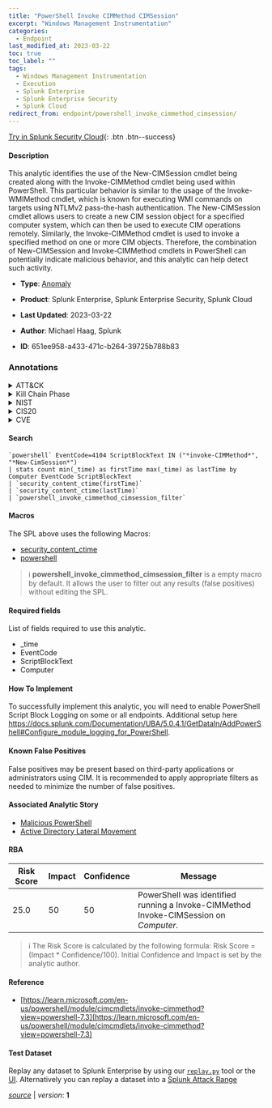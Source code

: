 ```yaml
---
title: "PowerShell Invoke CIMMethod CIMSession"
excerpt: "Windows Management Instrumentation"
categories:
  - Endpoint
last_modified_at: 2023-03-22
toc: true
toc_label: ""
tags:
  - Windows Management Instrumentation
  - Execution
  - Splunk Enterprise
  - Splunk Enterprise Security
  - Splunk Cloud
redirect_from: endpoint/powershell_invoke_cimmethod_cimsession/
---
```




[Try in Splunk Security Cloud](https://www.splunk.com/en_us/cyber-security.html){: .btn .btn--success}

#### Description

This analytic identifies the use of the New-CIMSession cmdlet being created along with the Invoke-CIMMethod cmdlet being used within PowerShell. This particular behavior is similar to the usage of the Invoke-WMIMethod cmdlet, which is known for executing WMI commands on targets using NTLMv2 pass-the-hash authentication. The New-CIMSession cmdlet allows users to create a new CIM session object for a specified computer system, which can then be used to execute CIM operations remotely. Similarly, the Invoke-CIMMethod cmdlet is used to invoke a specified method on one or more CIM objects. Therefore, the combination of New-CIMSession and Invoke-CIMMethod cmdlets in PowerShell can potentially indicate malicious behavior, and this analytic can help detect such activity.

- **Type**: [Anomaly](https://github.com/splunk/security_content/wiki/Detection-Analytic-Types)
- **Product**: Splunk Enterprise, Splunk Enterprise Security, Splunk Cloud

- **Last Updated**: 2023-03-22
- **Author**: Michael Haag, Splunk
- **ID**: 651ee958-a433-471c-b264-39725b788b83

### Annotations
<details>
  <summary>ATT&CK</summary>

<div markdown="1">

#### [ATT&CK](https://attack.mitre.org/)

| ID          | Technique   | Tactic         |
| ----------- | ----------- |--------------- |
| [T1047](https://attack.mitre.org/techniques/T1047/) | Windows Management Instrumentation | Execution |

</div>
</details>


<details>
  <summary>Kill Chain Phase</summary>

<div markdown="1">

* Installation


</div>
</details>


<details>
  <summary>NIST</summary>

<div markdown="1">

* DE.AE



</div>
</details>

<details>
  <summary>CIS20</summary>

<div markdown="1">

* CIS 10



</div>
</details>

<details>
  <summary>CVE</summary>

<div markdown="1">


</div>
</details>


#### Search

```
`powershell` EventCode=4104 ScriptBlockText IN ("*invoke-CIMMethod*", "*New-CimSession*") 
| stats count min(_time) as firstTime max(_time) as lastTime by Computer EventCode ScriptBlockText 
| `security_content_ctime(firstTime)` 
| `security_content_ctime(lastTime)` 
| `powershell_invoke_cimmethod_cimsession_filter`
```

#### Macros
The SPL above uses the following Macros:
* [security_content_ctime](https://github.com/splunk/security_content/blob/develop/macros/security_content_ctime.yml)
* [powershell](https://github.com/splunk/security_content/blob/develop/macros/powershell.yml)

> :information_source:
> **powershell_invoke_cimmethod_cimsession_filter** is a empty macro by default. It allows the user to filter out any results (false positives) without editing the SPL.



#### Required fields
List of fields required to use this analytic.
* _time
* EventCode
* ScriptBlockText
* Computer



#### How To Implement
To successfully implement this analytic, you will need to enable PowerShell Script Block Logging on some or all endpoints. Additional setup here https://docs.splunk.com/Documentation/UBA/5.0.4.1/GetDataIn/AddPowerShell#Configure_module_logging_for_PowerShell.
#### Known False Positives
False positives may be present based on third-party applications or administrators using CIM. It is recommended to apply appropriate filters as needed to minimize the number of false positives.

#### Associated Analytic Story
* [Malicious PowerShell](/stories/malicious_powershell)
* [Active Directory Lateral Movement](/stories/active_directory_lateral_movement)




#### RBA

| Risk Score  | Impact      | Confidence   | Message      |
| ----------- | ----------- |--------------|--------------|
| 25.0 | 50 | 50 | PowerShell was identified running a Invoke-CIMMethod Invoke-CIMSession on $Computer$. |


> :information_source:
> The Risk Score is calculated by the following formula: Risk Score = (Impact * Confidence/100). Initial Confidence and Impact is set by the analytic author.


#### Reference

* [https://learn.microsoft.com/en-us/powershell/module/cimcmdlets/invoke-cimmethod?view=powershell-7.3](https://learn.microsoft.com/en-us/powershell/module/cimcmdlets/invoke-cimmethod?view=powershell-7.3)



#### Test Dataset
Replay any dataset to Splunk Enterprise by using our [`replay.py`](https://github.com/splunk/attack_data#using-replaypy) tool or the [UI](https://github.com/splunk/attack_data#using-ui).
Alternatively you can replay a dataset into a [Splunk Attack Range](https://github.com/splunk/attack_range#replay-dumps-into-attack-range-splunk-server)




[*source*](https://github.com/splunk/security_content/tree/develop/detections/endpoint/powershell_invoke_cimmethod_cimsession.yml) \| *version*: **1**